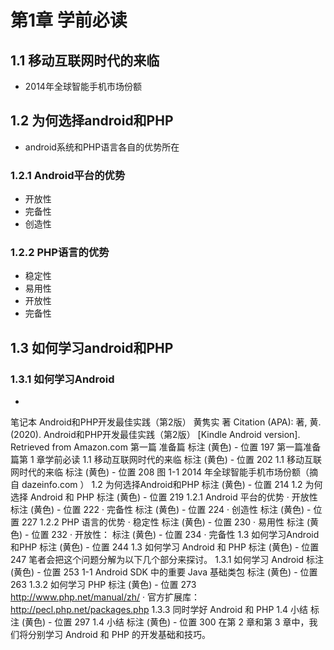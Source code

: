 # 第1章 学前必读
## 1.1 移动互联网时代的来临
- 2014年全球智能手机市场份额

## 1.2 为何选择android和PHP
- android系统和PHP语言各自的优势所在
### 1.2.1 Android平台的优势
- 开放性
- 完备性
- 创造性
### 1.2.2 PHP语言的优势
- 稳定性
- 易用性
- 开放性
- 完备性
## 1.3 如何学习android和PHP
### 1.3.1 如何学习Android
- 
笔记本
Android和PHP开发最佳实践（第2版）
黄隽实 著
Citation (APA): 著, 黄. (2020). Android和PHP开发最佳实践（第2版） [Kindle Android version]. Retrieved from Amazon.com
第一篇 准备篇
标注 (黄色) - 位置 197
第一篇准备篇第 1 章学前必读
1.1 移动互联网时代的来临
标注 (黄色) - 位置 202
1.1 移动互联网时代的来临
标注 (黄色) - 位置 208
图 1-1 2014 年全球智能手机市场份额（摘自 dazeinfo.com ）
1.2 为何选择Android和PHP
标注 (黄色) - 位置 214
1.2 为何选择 Android 和 PHP
标注 (黄色) - 位置 219
1.2.1 Android 平台的优势 · 开放性
标注 (黄色) - 位置 222
· 完备性
标注 (黄色) - 位置 224
· 创造性
标注 (黄色) - 位置 227
1.2.2 PHP 语言的优势 · 稳定性
标注 (黄色) - 位置 230
· 易用性
标注 (黄色) - 位置 232
· 开放性：
标注 (黄色) - 位置 234
· 完备性
1.3 如何学习Android和PHP
标注 (黄色) - 位置 244
1.3 如何学习 Android 和 PHP
标注 (黄色) - 位置 247
笔者会把这个问题分解为以下几个部分来探讨。 1.3.1 如何学习 Android
标注 (黄色) - 位置 253
1-1 Android SDK 中的重要 Java 基础类包
标注 (黄色) - 位置 263
1.3.2 如何学习 PHP
标注 (黄色) - 位置 273
http://www.php.net/manual/zh/ · 官方扩展库： http://pecl.php.net/packages.php 1.3.3 同时学好 Android 和 PHP
1.4 小结
标注 (黄色) - 位置 297
1.4 小结
标注 (黄色) - 位置 300
在第 2 章和第 3 章中，我们将分别学习 Android 和 PHP 的开发基础和技巧。
